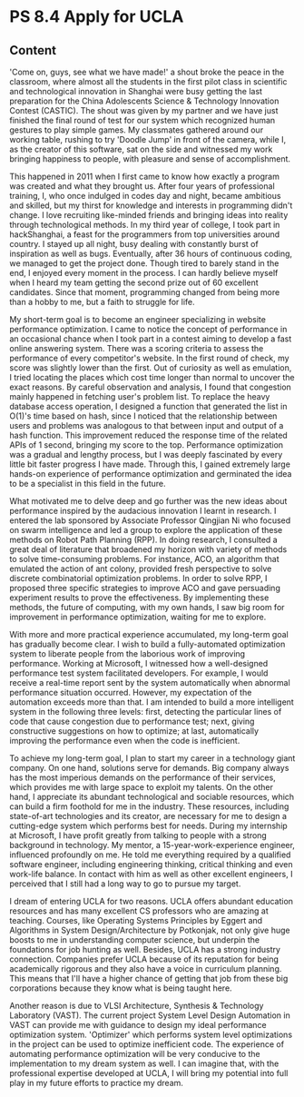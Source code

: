 # PS 8.4 Apply for UCLA

## Content

'Come on, guys, see what we have made!' a shout broke the peace in the classroom, where almost all the students in the first pilot class in scientific and technological innovation in Shanghai were busy getting the last preparation for the China Adolescents Science & Technology Innovation Contest (CASTIC). The shout was given by my partner and we have just finished the final round of test for our system which recognized human gestures to play simple games. My classmates gathered around our working table, rushing to try 'Doodle Jump' in front of the camera, while I, as the creator of this software, sat on the side and witnessed my work bringing happiness to people, with pleasure and sense of accomplishment.

This happened in 2011 when I first came to know how exactly a program was created and what they brought us. After four years of professional training, I, who once indulged in codes day and night, became ambitious and skilled, but my thirst for knowledge and interests in programming didn't change. I love recruiting like-minded friends and bringing ideas into reality through technological methods. In my third year of college, I took part in hackShanghai, a feast for the programmers from top universities around country. I stayed up all night, busy dealing with constantly burst of inspiration as well as bugs. Eventually, after 36 hours of continuous coding, we managed to get the project done. Though tired to barely stand in the end, I enjoyed every moment in the process. I can hardly believe myself when I heard my team getting the second prize out of 60 excellent candidates. Since that moment, programming changed from being more than a hobby to me, but a faith to struggle for life.

My short-term goal is to become an engineer specializing in website performance optimization. I came to notice the concept of performance in an occasional chance when I took part in a contest aiming to develop a fast online answering system. There was a scoring criteria to assess the performance of every competitor's website. In the first round of check, my score was slightly lower than the first. Out of curiosity as well as emulation, I tried locating the places which cost time longer than normal to uncover the exact reasons. By careful observation and analysis, I found that congestion mainly happened in fetching user's problem list. To replace the heavy database access operation, I designed a function that generated the list in O(1)'s time based on hash, since I noticed that the relationship between users and problems was analogous to that between input and output of a hash function. This improvement reduced the response time of the related APIs of 1 second, bringing my score to the top. Performance optimization was a gradual and lengthy process, but I was deeply fascinated by every little bit faster progress I have made. Through this, I gained extremely large hands-on experience of performance optimization and germinated the idea to be a specialist in this field in the future.

What motivated me to delve deep and go further was the new ideas about performance inspired by the audacious innovation I learnt in research. I entered the lab sponsored by Associate Professor Qingjian Ni who focused on swarm intelligence and led a group to explore the application of these methods on Robot Path Planning (RPP). In doing research, I consulted a great deal of literature that broadened my horizon with variety of methods to solve time-consuming problems. For instance, ACO, an algorithm that emulated the action of ant colony, provided fresh perspective to solve discrete combinatorial optimization problems. In order to solve RPP, I proposed three specific strategies to improve ACO and gave persuading experiment results to prove the effectiveness. By implementing these methods, the future of computing, with my own hands, I saw big room for improvement in performance optimization, waiting for me to explore.

With more and more practical experience accumulated, my long-term goal has gradually become clear. I wish to build a fully-automated optimization system to liberate people from the laborious work of improving performance. Working at Microsoft, I witnessed how a well-designed performance test system facilitated developers. For example, I would receive a real-time report sent by the system automatically when abnormal performance situation occurred. However, my expectation of the automation exceeds more than that. I am intended to build a more intelligent system in the following three levels: first, detecting the particular lines of code that cause congestion due to performance test; next, giving constructive suggestions on how to optimize; at last, automatically improving the performance even when the code is inefficient.

To achieve my long-term goal, I plan to start my career in a technology giant company. On one hand, solutions serve for demands. Big company always has the most imperious demands on the performance of their services, which provides me with large space to exploit my talents. On the other hand, I appreciate its abundant technological and sociable resources, which can build a firm foothold for me in the industry. These resources, including state-of-art technologies and its creator, are necessary for me to design a cutting-edge system which performs best for needs. During my internship at Microsoft, I have profit greatly from talking to people with a strong background in technology. My mentor, a 15-year-work-experience engineer, influenced profoundly on me. He told me everything required by a qualified software engineer, including engineering thinking, critical thinking and even work-life balance. In contact with him as well as other excellent engineers, I perceived that I still had a long way to go to pursue my target.

I dream of entering UCLA for two reasons. UCLA offers abundant education resources and has many excellent CS professors who are amazing at teaching. Courses, like Operating Systems Principles by Eggert and Algorithms in System Design/Architecture by Potkonjak, not only give huge boosts to me in understanding computer science, but underpin the foundations for job hunting as well. Besides, UCLA has a strong industry connection. Companies prefer UCLA because of its reputation for being academically rigorous and they also have a voice in curriculum planning. This means that I'll have a higher chance of getting that job from these big corporations because they know what is being taught here.

Another reason is due to VLSI Architecture, Synthesis & Technology Laboratory (VAST). The current project System Level Design Automation in VAST can provide me with guidance to design my ideal performance optimization system. 'Optimizer' which performs system level optimizations in the project can be used to optimize inefficient code. The experience of automating performance optimization will be very conducive to the implementation to my dream system as well. I can imagine that, with the professional expertise developed at UCLA, I will bring my potential into full play in my future efforts to practice my dream.
